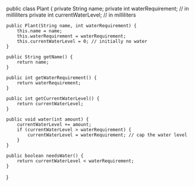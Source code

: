 public class Plant {
    private String name;
    private int waterRequirement; // in milliliters
    private int currentWaterLevel; // in milliliters

    public Plant(String name, int waterRequirement) {
        this.name = name;
        this.waterRequirement = waterRequirement;
        this.currentWaterLevel = 0; // initially no water
    }

    public String getName() {
        return name;
    }

    public int getWaterRequirement() {
        return waterRequirement;
    }

    public int getCurrentWaterLevel() {
        return currentWaterLevel;
    }

    public void water(int amount) {
        currentWaterLevel += amount;
        if (currentWaterLevel > waterRequirement) {
            currentWaterLevel = waterRequirement; // cap the water level
        }
    }

    public boolean needsWater() {
        return currentWaterLevel < waterRequirement;
    }
}
